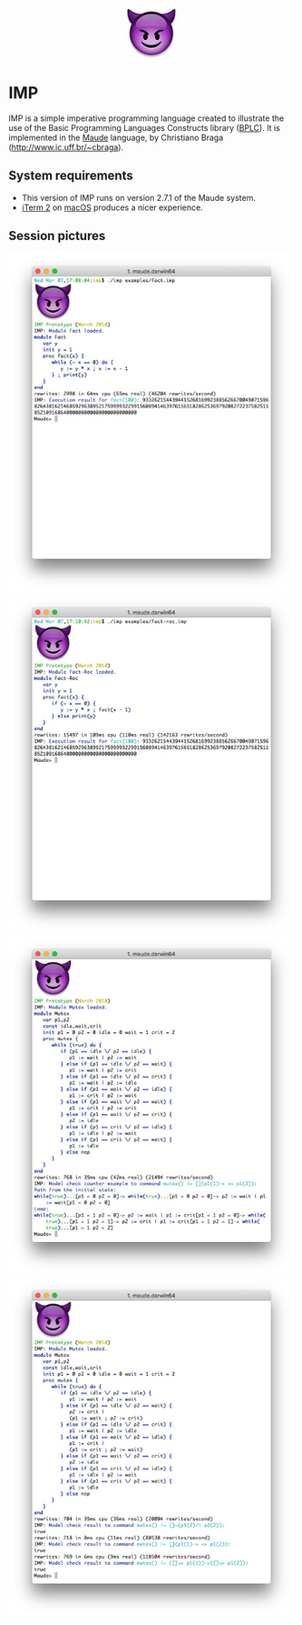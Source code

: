 <p align="center">
<img src="./imp.jpg">
</p>

# IMP
IMP is a simple imperative programming language created to illustrate the use of the Basic Programming Languages Constructs library ([BPLC](http://github.com/ChristianoBraga/BPLC)). 
It is implemented in the [Maude](http://maude.cs.uiuc.edu) language, by Christiano Braga (<http://www.ic.uff.br/~cbraga>).

## System requirements

* This version of IMP runs on version 2.7.1 of the Maude system. 
* [iTerm 2](https://www.iterm2.com) on [macOS](https://www.apple.com/br/macos/) produces a nicer experience.

## Session pictures

<p align="center">
<img src="./fact-session.jpg" width="600">
<img src="./fact-rec-session.jpg" width="600">
<img src="./mutex-session.jpg" width="600">
<img src="./mutex2-session.jpg" width="600">
</p>


